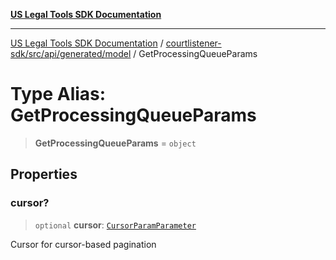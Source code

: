 [**US Legal Tools SDK Documentation**](../../../../../../README.md)

***

[US Legal Tools SDK Documentation](../../../../../../README.md) / [courtlistener-sdk/src/api/generated/model](../README.md) / GetProcessingQueueParams

# Type Alias: GetProcessingQueueParams

> **GetProcessingQueueParams** = `object`

## Properties

### cursor?

> `optional` **cursor**: [`CursorParamParameter`](CursorParamParameter.md)

Cursor for cursor-based pagination
